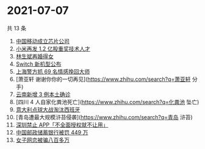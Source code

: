 # 2021-07-07

共 13 条

<!-- BEGIN -->
<!-- 最后更新时间 Wed Jul 07 2021 08:19:36 GMT+0800 (China Standard Time) -->

1. [中国移动成立芯片公司](https://www.zhihu.com/search?q=中国移动)
2. [小米再发 1.2 亿股重奖技术人才](https://www.zhihu.com/search?q=小米)
3. [林生斌再婚得女](https://www.zhihu.com/search?q=林生斌)
4. [Switch 新机型公布](https://www.zhihu.com/search?q=switch)
5. [上海警方抓 69 名情感挽回大师](https://www.zhihu.com/search?q=情感挽回)
6. [萧亚轩 谢谢你你的一切再见](https://www.zhihu.com/search?q=萧亚轩 分手)
7. [云南新增 3 例本土确诊](https://www.zhihu.com/search?q=云南疫情)
8. [四川 4 人自家化粪池死亡](https://www.zhihu.com/search?q=化粪池 坠亡)
9. [意大利点球大战淘汰西班牙](https://www.zhihu.com/search?q=意大利队)
10. [青岛遭最大规模浒苔侵袭](https://www.zhihu.com/search?q=青岛 浒苔)
11. [深圳禁止 APP「不全面授权就不让用」](https://www.zhihu.com/search?q=大数据杀熟)
12. [中国邮政储蓄银行被罚 449 万](https://www.zhihu.com/search?q=中国邮政储蓄银行)
13. [女子网恋被骗八百多万](https://www.zhihu.com/search?q=网恋被骗)

<!-- END -->
